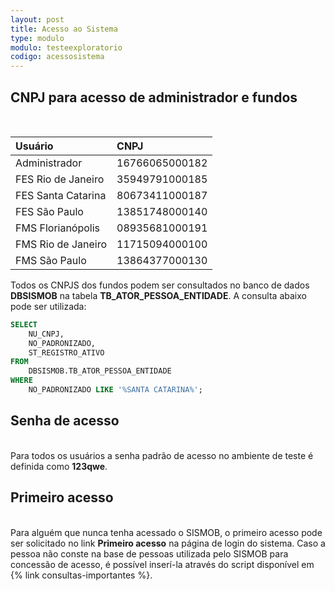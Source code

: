 ```yaml
---
layout: post
title: Acesso ao Sistema
type: modulo
modulo: testeexploratorio
codigo: acessosistema
---
```


## CNPJ para acesso de administrador e fundos
<br>

| Usuário                  | CNPJ           |
| :----------------------- |:---------------|
| Administrador            | 16766065000182 |
| FES Rio de Janeiro       | 35949791000185 |
| FES Santa Catarina       | 80673411000187 |
| FES São Paulo            | 13851748000140 |
| FMS Florianópolis        | 08935681000191 |
| FMS Rio de Janeiro       | 11715094000100 |
| FMS São Paulo            | 13864377000130 |

Todos os CNPJS dos fundos podem ser consultados no banco de dados <b>DBSISMOB</b> na tabela <b>TB_ATOR_PESSOA_ENTIDADE</b>. A consulta abaixo pode ser utilizada:

```sql
SELECT
    NU_CNPJ,
    NO_PADRONIZADO,
    ST_REGISTRO_ATIVO
FROM
    DBSISMOB.TB_ATOR_PESSOA_ENTIDADE
WHERE
    NO_PADRONIZADO LIKE '%SANTA CATARINA%';
```

## Senha de acesso
<br>
Para todos os usuários a senha padrão de acesso no ambiente de teste é definida como <b>123qwe</b>.

## Primeiro acesso
<br>
Para alguém que nunca tenha acessado o SISMOB, o primeiro acesso pode ser solicitado no link <b>Primeiro acesso</b> na página de login do sistema. Caso a pessoa não conste na base de pessoas utilizada pelo SISMOB para concessão de acesso, é possível inserí-la através do script disponível em {% link consultas-importantes %}.
